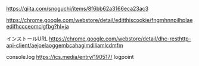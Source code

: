 https://qiita.com/snoguchi/items/8f6bb62a3166eca23ac3


https://chrome.google.com/webstore/detail/editthiscookie/fngmhnnpilhplaeedifhccceomclgfbg?hl=ja


インストールURL
https://chrome.google.com/webstore/detail/dhc-resthttp-api-client/aejoelaoggembcahagimdiliamlcdmfm

console.log
https://ics.media/entry/190517/
logpoint
